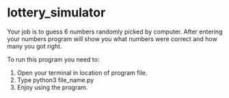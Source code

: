 # lottery_simulator

Your job is to guess 6 numbers randomly picked by computer.
After entering your numbers program will show you what numbers were correct and how many you got right.

To run this program you need to:
1. Open your terminal in location of program file.
2. Type python3 file_name.py
3. Enjoy using the program.
